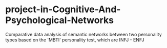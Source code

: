 # project-in-Cognitive-And-Psychological-Networks
Comparative data analysis of semantic networks between two personality types based on the 'MBTI' personality test, which are INFJ - ENFJ
